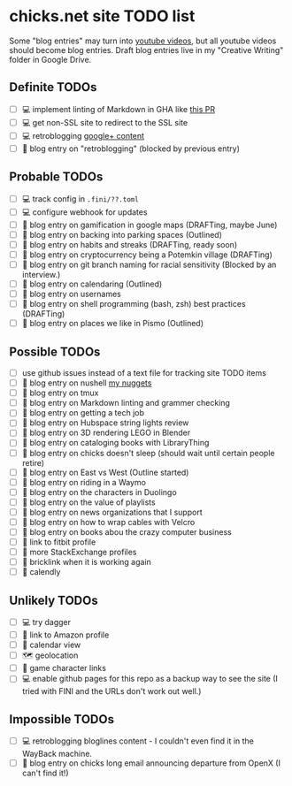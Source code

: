 # chicks.net site TODO list

Some "blog entries" may turn into
[youtube videos](https://www.youtube.com/@ChristopherHicksFINI), but all
youtube videos should become blog entries.  Draft blog entries live in my
"Creative Writing" folder in Google Drive.

## Definite TODOs
- [ ] :computer: implement linting of Markdown in GHA like [this PR](https://github.com/fini-net/www-fini-net/pull/8)
- [ ] :computer: get non-SSL site to redirect to the SSL site
- [ ] :computer: retroblogging [google+ content](https://github.com/chicks-net/google-plus-posts-dumper)
- [ ] :pencil: blog entry on "retroblogging" (blocked by previous entry)

## Probable TODOs
- [ ] :computer: track config in `.fini/??.toml`
- [ ] :computer: configure webhook for updates
- [ ] :pencil: blog entry on gamification in google maps (DRAFTing, maybe June)
- [ ] :pencil: blog entry on backing into parking spaces (Outlined)
- [ ] :pencil: blog entry on habits and streaks (DRAFTing, ready soon)
- [ ] :pencil: blog entry on cryptocurrency being a Potemkin village (DRAFTing)
- [ ] :pencil: blog entry on git branch naming for racial sensitivity (Blocked by an interview.)
- [ ] :pencil: blog entry on calendaring (Outlined)
- [ ] :pencil: blog entry on usernames
- [ ] :pencil: blog entry on shell programming (bash, zsh) best practices (DRAFTing)
- [ ] :pencil: blog entry on places we like in Pismo (Outlined)

## Possible TODOs
- [ ] use github issues instead of a text file for tracking site TODO items
- [ ] :pencil: blog entry on nushell [my nuggets](https://gist.github.com/chicks-net/7fa2425f6afb14261f39352605019209)
- [ ] :pencil: blog entry on tmux
- [ ] :pencil: blog entry on Markdown linting and grammer checking
- [ ] :pencil: blog entry on getting a tech job
- [ ] :pencil: blog entry on Hubspace string lights review
- [ ] :pencil: blog entry on 3D rendering LEGO in Blender
- [ ] :pencil: blog entry on cataloging books with LibraryThing
- [ ] :pencil: blog entry on chicks doesn't sleep (should wait until certain people retire)
- [ ] :pencil: blog entry on East vs West (Outline started)
- [ ] :pencil: blog entry on riding in a Waymo
- [ ] :pencil: blog entry on the characters in Duolingo
- [ ] :pencil: blog entry on the value of playlists
- [ ] :pencil: blog entry on news organizations that I support
- [ ] :pencil: blog entry on how to wrap cables with Velcro
- [ ] :pencil: blog entry on books abou the crazy computer business
- [ ] :link: link to fitbit profile
- [ ] :link: more StackExchange profiles
- [ ] :link: bricklink when it is working again
- [ ] :link: calendly

## Unlikely TODOs
- [ ] :computer: try dagger
- [ ] :link: link to Amazon profile
- [ ] 📆 calendar view
- [ ] :world_map: geolocation
- [ ] :link: game character links
- [ ] :computer: enable github pages for this repo as a backup way to see the site (I tried with FINI and the URLs don't work out well.)

## Impossible TODOs
- [ ] :computer: retroblogging bloglines content - I couldn't even find it in the WayBack machine.
- [ ] :pencil: blog entry on chicks long email announcing departure from OpenX (I can't find it!)
